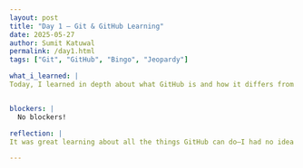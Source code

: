 ```yaml
---
layout: post
title: "Day 1 – Git & GitHub Learning"
date: 2025-05-27
author: Sumit Katuwal
permalink: /day1.html
tags: ["Git", "GitHub", "Bingo", "Jeopardy"]

what_i_learned: |
Today, I learned in depth about what GitHub is and how it differs from Git. I now understand that Git is a version control system that helps track changes in code, while GitHub is a platform that hosts Git repositories and allows for collaboration with others. I also explored the different things we can do with Git and GitHub, like branching, merging, and managing projects more efficiently. In the middle of the day, we had a fun break where all the participants played a unique version of bingo, which was a completely new experience for me. We also took a Python placement test, which helped me reflect on what I already know and what I still need to work on—it was a fun and productive day overall!


blockers: |
  No blockers!

reflection: |
It was great learning about all the things GitHub can do—I had no idea it offered so many useful tools for collaboration and version control. I used to think it would be really complicated to learn on my own, but with the right guidance, it turned out to be pretty straightforward. I now understand the difference between Git and GitHub, and how they work together to manage and share code more efficiently. The new bingo game we played was really cool too—it was a fun way to connect with others and made the day feel more interactive. Overall, I walked away with a solid understanding of GitHub basics and a better appreciation for how useful it is in real-world coding projects.

---
```

